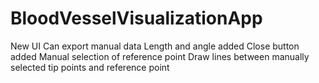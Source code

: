 # BloodVesselVisualizationApp

New UI 
	Can export manual data
	Length and angle added
	Close button added
	Manual selection of reference point 
	Draw lines between manually selected tip points and reference point
	
